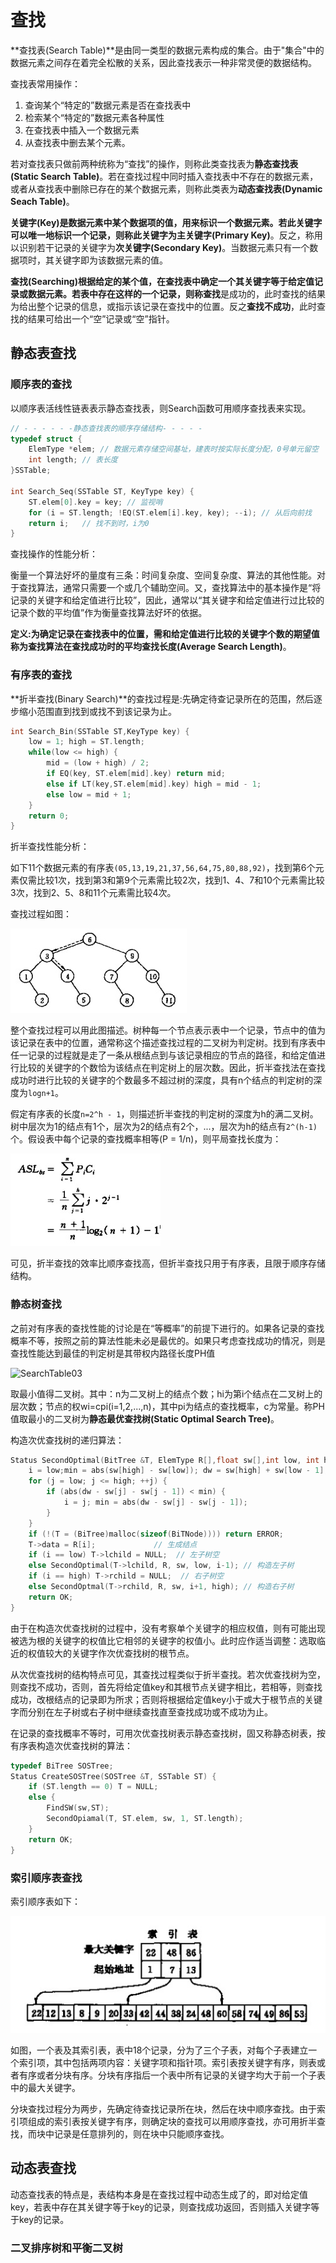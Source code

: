 # 查找

**查找表(Search Table)**是由同一类型的数据元素构成的集合。由于"集合"中的数据元素之间存在着完全松散的关系，因此查找表示一种非常灵便的数据结构。

查找表常用操作：

1. 查询某个“特定的”数据元素是否在查找表中
2. 检索某个“特定的”数据元素各种属性
3. 在查找表中插入一个数据元素
4. 从查找表中删去某个元素。

若对查找表只做前两种统称为“查找”的操作，则称此类查找表为**静态查找表(Static Search Table)**。若在查找过程中同时插入查找表中不存在的数据元素，或者从查找表中删除已存在的某个数据元素，则称此类表为**动态查找表(Dynamic Seach Table)**。

**关键字(Key)**是数据元素中某个数据项的值，用来标识一个数据元素。若此关键字可以唯一地标识一个记录，则称此关键字为**主关键字(Primary Key)**。反之，称用以识别若干记录的关键字为**次关键字(Secondary Key)**。当数据元素只有一个数据项时，其关键字即为该数据元素的值。

**查找(Searching)**根据给定的某个值，在查找表中确定一个其关键字等于给定值记录或数据元素。若表中存在这样的一个记录，则称**查找**是成功的，此时查找的结果为给出整个记录的信息，或指示该记录在查找中的位置。反之**查找不成功**，此时查找的结果可给出一个“空”记录或“空”指针。

## 静态表查找

### 顺序表的查找

以顺序表活线性链表表示静态查找表，则Search函数可用顺序查找表来实现。

```c
// - - - - - -静态查找表的顺序存储结构- - - - - 
typedef struct {
    ElemType *elem; // 数据元素存储空间基址，建表时按实际长度分配，0号单元留空
    int length; // 表长度
}SSTable;

int Search_Seq(SSTable ST, KeyType key) {
    ST.elem[0].key = key; // 监视哨
    for (i = ST.length; !EQ(ST.elem[i].key, key); --i); // 从后向前找
    return i;   // 找不到时，i为0
}
```

查找操作的性能分析：

衡量一个算法好坏的量度有三条：时间复杂度、空间复杂度、算法的其他性能。对于查找算法，通常只需要一个或几个辅助空间。又，查找算法中的基本操作是“将记录的关键字和给定值进行比较”，因此，通常以“其关键字和给定值进行过比较的记录个数的平均值”作为衡量查找算法好坏的依据。

**定义:**为确定记录在查找表中的位置，需和给定值进行比较的关键字个数的期望值称为查找算法在查找成功时的**平均查找长度(Average Search Length)**。

### 有序表的查找

**折半查找(Binary Search)**的查找过程是:先确定待查记录所在的范围，然后逐步缩小范围直到找到或找不到该记录为止。

```c
int Search_Bin(SSTable ST,KeyType key) {
    low = 1; high = ST.length;
    while(low <= high) {
        mid = (low + high) / 2;
        if EQ(key, ST.elem[mid].key) return mid;
        else if LT(key,ST.elem[mid].key) high = mid - 1;
        else low = mid + 1;
    }
    return 0;
}
```

折半查找性能分析：

如下11个数据元素的有序表`(05,13,19,21,37,56,64,75,80,88,92)`，找到第6个元素仅需比较1次，找到第3和第9个元素需比较2次，找到1、4、7和10个元素需比较3次，找到2、5、8和11个元素需比较4次。

查找过程如图：

![SearchTable01](/img/SearchTable01.jpg)

整个查找过程可以用此图描述。树种每一个节点表示表中一个记录，节点中的值为该记录在表中的位置，通常称这个描述查找过程的二叉树为判定树。找到有序表中任一记录的过程就是走了一条从根结点到与该记录相应的节点的路径，和给定值进行比较的关键字的个数恰为该结点在判定树上的层次数。因此，折半查找法在查找成功时进行比较的关键字的个数最多不超过树的深度，具有n个结点的判定树的深度为`logn+1`。

假定有序表的长度`n=2^h - 1`，则描述折半查找的判定树的深度为h的满二叉树。树中层次为1的结点有1个，层次为2的结点有2个，...，层次为h的结点有`2^(h-1)`个。假设表中每个记录的查找概率相等(P = 1/n)，则平局查找长度为：

![SearchTable02](/img/SearchTable02.jpg)

可见，折半查找的效率比顺序查找高，但折半查找只用于有序表，且限于顺序存储结构。

### 静态树查找

之前对有序表的查找性能的讨论是在“等概率”的前提下进行的。如果各记录的查找概率不等，按照之前的算法性能未必是最优的。如果只考虑查找成功的情况，则是查找性能达到最佳的判定树是其带权内路径长度PH值

![SearchTable03](/img/SearchTable03)

取最小值得二叉树。其中：n为二叉树上的结点个数；hi为第i个结点在二叉树上的层次数；节点的权wi=cpi(i=1,2,...,n)，其中pi为结点的查找概率，c为常量。称PH值取最小的二叉树为**静态最优查找树(Static Optimal Search Tree)**。

构造次优查找树的递归算法：

```c
Status SecondOptimal(BitTree &T, ElemType R[],float sw[],int low, int high) {
    i = low;min = abs(sw[high] - sw[low]); dw = sw[high] + sw[low - 1];
    for (j = low; j <= high; ++j) {
        if (abs(dw - sw[j] - sw[j - 1]) < min) {
            i = j; min = abs(dw - sw[j] - sw[j - 1]);
        }
    }
    if (!(T = (BiTree)malloc(sizeof(BiTNode)))) return ERROR;
    T->data = R[i];             // 生成结点
    if (i == low) T->lchild = NULL;  // 左子树空
    else SecondOptimal(T->lchild, R, sw, low, i-1); // 构造左子树
    if (i == high) T->rchild = NULL;  // 右子树空
    else SecondOptmal(T->rchild, R, sw, i+1, high); // 构造右子树
    return OK;
}
```

由于在构造次优查找树的过程中，没有考察单个关键字的相应权值，则有可能出现被选为根的关键字的权值比它相邻的关键字的权值小。此时应作适当调整：选取临近的权值较大的关键字作次优查找树的根节点。

从次优查找树的结构特点可见，其查找过程类似于折半查找。若次优查找树为空，则查找不成功，否则，首先将给定值key和其根节点关键字相比，若相等，则查找成功，改根结点的记录即为所求；否则将根据给定值key小于或大于根节点的关键字而分别在左子树或右子树中继续查找直至查找成功或不成功为止。

在记录的查找概率不等时，可用次优查找树表示静态查找树，固又称静态树表，按有序表构造次优查找树的算法：

```c
typedef BiTree SOSTree;
Status CreateSOSTree(SOSTree &T, SSTable ST) {
    if (ST.length == 0) T = NULL;
    else {
        FindSW(sw,ST);
        SecondOpiamal(T, ST.elem, sw, 1, ST.length);
    }
    return OK;
}
```

### 索引顺序表查找

索引顺序表如下：

![SearchTable04](/img/SearchTable04.jpg)

如图，一个表及其索引表，表中18个记录，分为了三个子表，对每个子表建立一个索引项，其中包括两项内容：关键字项和指针项。索引表按关键字有序，则表或者有序或者分块有序。分块有序指后一个表中所有记录的关键字均大于前一个子表中的最大关键字。

分块查找过程分为两步，先确定待查找记录所在块，然后在块中顺序查找。由于索引项组成的索引表按关键字有序，则确定块的查找可以用顺序查找，亦可用折半查找，而块中记录是任意排列的，则在块中只能顺序查找。

## 动态表查找

动态查找表的特点是，表结构本身是在查找过程中动态生成了的，即对给定值key，若表中存在其关键字等于key的记录，则查找成功返回，否则插入关键字等于key的记录。

### 二叉排序树和平衡二叉树



